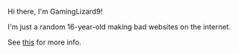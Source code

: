 Hi there, I'm GamingLizard9!

I'm just a random 16-year-old making bad websites on the internet.

See [this](https://gaminglizard9.github.io) for more info.
